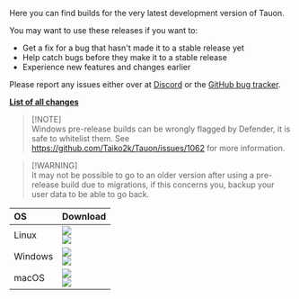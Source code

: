 Here you can find builds for the very latest development version of Tauon.

You may want to use these releases if you want to:
* Get a fix for a bug that hasn't made it to a stable release yet
* Help catch bugs before they make it to a stable release
* Experience new features and changes earlier

Please report any issues either over at [Discord](https://discord.gg/v4EmhES) or the [GitHub bug tracker](https://github.com/Taiko2k/Tauon/issues).

**[List of all changes](https://github.com/Taiko2k/Tauon/blob/master/CHANGELOG.md)**

> [!NOTE]<br>
> Windows pre-release builds can be wrongly flagged by Defender, it is safe to whitelist them.
> See https://github.com/Taiko2k/Tauon/issues/1062 for more information.

> [!WARNING]<br>
> It may not be possible to go to an older version after using a pre-release build due to migrations, if this concerns you, backup your user data to be able to go back.


<div align=left>
	<table>
		<thead align=left>
			<tr>
				<th>OS</th>
				<th>Download</th>
			</tr>
		</thead>
		<tbody align=left>
			<tr>
				<td>Linux</td>
				<td>
					<a href="https://github.com/Taiko2k/Tauon/releases/download/RELEASE_TAG/TauonMusicBox-linux.zip"><img src="https://img.shields.io/badge/Portable-x64-f84e29.svg?logo=linux"> </a><br>
					<a href="https://github.com/Taiko2k/Tauon/releases/download/RELEASE_TAG/tauonmb-x86_64.zip"><img src="https://img.shields.io/badge/Flatpak-x64-FF9966.svg?logo=flatpak"> </a><br>
				</td>
			</tr>
			<tr>
				<td>Windows</td>
				<td>
					<!-- MS Logos were removed from Simpleicons so just ship the singular SVG here -->
					<a href="https://github.com/Taiko2k/Tauon/releases/download/RELEASE_TAG/TauonMusicBox-windows.zip"><img src="https://img.shields.io/badge/Portable-x64-0078d7.svg?logo=data:image/svg%2bxml;base64,PHN2ZyB4bWxucz0iaHR0cDovL3d3dy53My5vcmcvMjAwMC9zdmciIHZpZXdCb3g9IjAgMCAyNCAyNCI+PHBhdGggZD0iTTAgMGgxMS4zNzd2MTEuMzcySDBabTEyLjYyMyAwSDI0djExLjM3MkgxMi42MjNaTTAgMTIuNjIzaDExLjM3N1YyNEgwWm0xMi42MjMgMEgyNFYyNEgxMi42MjMiLz48L3N2Zz4="></a><br>
					<a href="https://github.com/Taiko2k/Tauon/releases/download/RELEASE_TAG/TauonMusicBox-windows-installer.zip"><img src="https://img.shields.io/badge/Installer-x64-0078d7.svg?logo=data:image/svg%2bxml;base64,PHN2ZyB4bWxucz0iaHR0cDovL3d3dy53My5vcmcvMjAwMC9zdmciIHZpZXdCb3g9IjAgMCAyNCAyNCI+PHBhdGggZD0iTTAgMGgxMS4zNzd2MTEuMzcySDBabTEyLjYyMyAwSDI0djExLjM3MkgxMi42MjNaTTAgMTIuNjIzaDExLjM3N1YyNEgwWm0xMi42MjMgMEgyNFYyNEgxMi42MjMiLz48L3N2Zz4="></a><br>
				</td>
			</tr>
			<tr>
				<td>macOS</td>
				<td>
					<a href="https://github.com/Taiko2k/Tauon/releases/download/RELEASE_TAG/TauonMusicBox-dmg.zip"><img src="https://img.shields.io/badge/DMG-arm64-ea005e.svg?logo=apple"></a><br>
					<a href="https://github.com/Taiko2k/Tauon/releases/download/RELEASE_TAG/TauonMusicBox-x64-dmg.zip"><img src="https://img.shields.io/badge/DMG-x64-ea005e.svg?logo=apple"></a><br>
				<!--	<a href="https://github.com/Taiko2k/Tauon/releases/download/RELEASE_TAG/Tauon-MacOS-Installer.pkg"><img src="https://img.shields.io/badge/PKG-Universal-bc544b.svg?logo=apple" /></a></a> -->
				</td>
			</tr>
		</tbody>
	</table>
</div>
